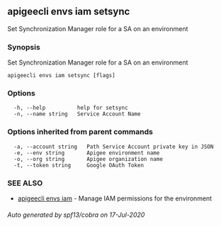 ## apigeecli envs iam setsync

Set Synchronization Manager role for a SA on an environment

### Synopsis

Set Synchronization Manager role for a SA on an environment

```
apigeecli envs iam setsync [flags]
```

### Options

```
  -h, --help          help for setsync
  -n, --name string   Service Account Name
```

### Options inherited from parent commands

```
  -a, --account string   Path Service Account private key in JSON
  -e, --env string       Apigee environment name
  -o, --org string       Apigee organization name
  -t, --token string     Google OAuth Token
```

### SEE ALSO

* [apigeecli envs iam](apigeecli_envs_iam.md)	 - Manage IAM permissions for the environment

###### Auto generated by spf13/cobra on 17-Jul-2020
